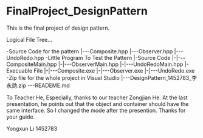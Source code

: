 # FinalProject_DesignPattern
This is the final project of design pattern.

Logical File Tree...

-Source Code for the pattern
|---Composite.hpp
|---Observer.hpp
|---UndoRedo.hpp
-Little Program To Test the Pattern
|-Source Code
|-|---CompositeMain.hpp
|-|---ObserverMain.hpp
|-|---UndoRedoMain.hpp
|-Execuable File
|-|---Composite.exe
|-|---Observer.exe
|-|---UndoRedo.exe
-Zip file for the whole project in Visual Studio
|---DesignPattern_1452783_李永勋.zip
---READEME.md

To Teacher He,
Especially, thanks to our teacher Zongjian He.
At the last presentation, he points out that the object
and container should have the same interface.
So I changed the mode after the presention.
Thanks for your guide.

Yongxun Li
1452783